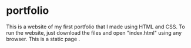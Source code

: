 # portfolio

This is a website of my first portfolio that I made using HTML and CSS. To run the website, just download the files and open "index.html" using any browser. This is a static page . 
